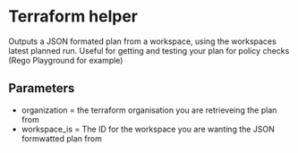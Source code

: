 # Terraform helper

Outputs a JSON formated plan from a workspace, using the workspaces latest planned run.
Useful for getting and testing your plan for policy checks (Rego Playground for example)

## Parameters

- organization = the terraform organisation you are retrieveing the plan from
- workspace_is = The ID for the workspace you are wanting the JSON formwatted plan from